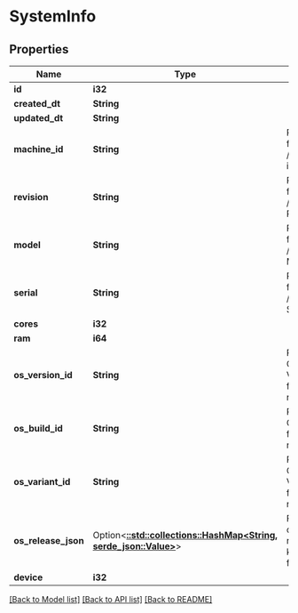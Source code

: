 # SystemInfo

## Properties

Name | Type | Description | Notes
------------ | ------------- | ------------- | -------------
**id** | **i32** |  | [readonly]
**created_dt** | **String** |  | [readonly]
**updated_dt** | **String** |  | [readonly]
**machine_id** | **String** | Populated from /etc/machine-id | 
**revision** | **String** | Populated from /proc/cpuinfo REVISION | 
**model** | **String** | Populated from /proc/cpuinfo MODEL | 
**serial** | **String** | Populated from /proc/cpuinfo SERIAL | 
**cores** | **i32** |  | 
**ram** | **i64** |  | 
**os_version_id** | **String** | PrintNanny OS VERSION_ID from /etc/os-release | 
**os_build_id** | **String** | PrintNanny OS BUILD_ID from /etc/os-release | 
**os_variant_id** | **String** | PrintNanny OS VARIANT_ID from /etc/os-release | 
**os_release_json** | Option<[**::std::collections::HashMap<String, serde_json::Value>**](serde_json::Value.md)> | Full contents of /etc/os-release in key:value format | [optional]
**device** | **i32** |  | 

[[Back to Model list]](../README.md#documentation-for-models) [[Back to API list]](../README.md#documentation-for-api-endpoints) [[Back to README]](../README.md)


